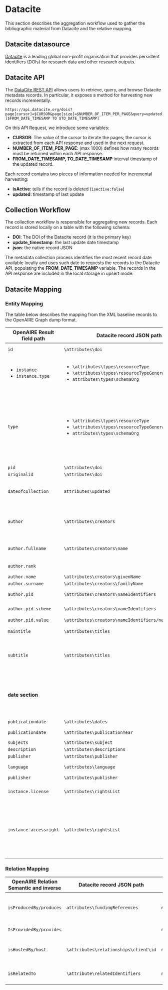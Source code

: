 # Datacite
This section describes the aggregation workflow used to gather the bibliographic material from Datacite and the relative mapping.

## Datacite datasource
[Datacite](https://datacite.org/index.html) is a leading global non-profit organisation that provides persistent identifiers (DOIs) for research data and other research outputs. 

## Datacite API
The [DataCite REST API](https://support.datacite.org/docs/api) allows users to retrieve, query, and browse Datacite metadata records. In particular, it exposes a method for harvesting new records incrementally.

```
https://api.datacite.org/dois?page[cursor]=$CURSOR&page[size]=$NUMBER_OF_ITEM_PER_PAGE&query=updated:[$FROM_DATE_TIMESAMP TO $TO_DATE_TIMESAMP]
```

On this API Request, we introduce some variables:
- **CURSOR**: The value of the cursor to iterate the pages; the cursor is extracted from each API response and used in the next request.
- **NUMBER_OF_ITEM_PER_PAGE**: (max 1000) defines how many records must be returned within each API response.
- **FROM_DATE_TIMESAMP, TO_DATE_TIMESAMP** interval timestamp of the updated record.

Each record contains two pieces of information needed for incremental harvesting:
- **isActive**: tells if the record is deleted (`isActive:false`)
- **updated**: timestamp of last update

## Collection Workflow

The collection workflow is responsible for aggregating new records. Each record is stored locally on a table with the following schema:
- **DOI**: The DOI of the Datacite record (it is the primary key)
- **update_timestamp**: the last update date timestamp
- **json**: the native record JSON

The metadata collection process identifies the most recent record date available locally and uses such date to requests the records to the Datacite API, populating the **FROM_DATE_TIMESAMP** variable. The records in the API response are included in the local storage in upsert mode.

## Datacite Mapping

### Entity Mapping

The table below describes the mapping from the XML baseline records to the OpenAIRE Graph dump format.

| OpenAIRE Result field path                             | Datacite record JSON path                                                                                                                       | # Notes                                                                                                                                                                                                                                              |
|--------------------------------------------------------|-------------------------------------------------------------------------------------------------------------------------------------------------|------------------------------------------------------------------------------------------------------------------------------------------------------------------------------------------------------------------------------------------------------|
| `id`                                                   | `\attributes\doi`                                                                                                                               | id in the form `doi_________::md5(doi)`                                                                                                                                                                                                              |
| <ul><li>`instance`</li>  <li>`instance.type`</li></ul> | <ul><li>`\attributes\types\resourceType`</li>  <li> `\attributes\types\resourceTypeGeneral` </li>  <li>`attributes\types\schemaOrg`</li></ul>   | Use the vocabulary **_dnet:publication_resource_**  to find a synonym to one of these terms and get the `instance.type`.                                                                                                                             |
| `type`                                                 | <ul><li>`\attributes\types\resourceType`</li>  <li> `\attributes\types\resourceTypeGeneral` </li>  <li>`attributes\types\schemaOrg`</li></ul>   | Using the **_dnet:result_typologies_** vocabulary, we look up the `instance.type` synonym to  generate one of the following main entities: <ul><li>`publication`</li>  <li>`dataset`</li> <li> `software`</li>  <li>`otherresearchproduct`</li></ul> | 
| `pid`                                                  | `\attributes\doi`                                                                                                                               | `scheme = doi`                                                                                                                                                                                                                                       |
| `originalid`                                           | `\attributes\doi`                                                                                                                               |                                                                                                                                                                                                                                                      |
| `dateofcollection`                                     | `attributes\updated`                                                                                                                            | the timestamp is defined in milliseconds we convert to "yyyy-MM-dd'T'HH:mm:ssZ" format                                                                                                                                                               |
| `author`                                               | `\attributes\creators`                                                                                                                          | Each creator field will be mapped in the author entity below the subfield. **If the record has no Creator it will be skipped**                                                                                                                       |
| `author.fullname`                                      | `\attributes\creators\name`                                                                                                                     | if name is not defined, we construct from given and family name                                                                                                                                                                                      |
| `author.rank`                                          |                                                                                                                                                 | Incremental index starting from 1                                                                                                                                                                                                                    |
| `author.name`                                          | `\attributes\creators\givenName`                                                                                                                |                                                                                                                                                                                                                                                      |
| `author.surname`                                       | `\attributes\creators\familyName`                                                                                                               |                                                                                                                                                                                                                                                      |
| `author.pid`                                           | `\attributes\creators\nameIdentifiers`                                                                                                          | this is a list of pids associated to the creator                                                                                                                                                                                                     |
| `author.pid.scheme`                                    | `\attributes\creators\nameIdentifiers`                                                                                                          | mapping with vocabulary  **dnet:pid_types**                                                                                                                                                                                                          |
| `author.pid.value`                                     | `\attributes\creators\nameIdentifiers/nameIdentifier`                                                                                           | the pid value                                                                                                                                                                                                                                        |
| `maintitle`                                            | `\attributes\titles`                                                                                                                            | Titles whose title type is null or title type is Main                                                                                                                                                                                                |
| `subtitle`                                             | `\attributes\titles`                                                                                                                            | Titles whose title type is Subtitle since the title type vocabulary in OpenAIRE  use the datacite title type vocabulary                                                                                                                              |
| **date section**                                       |                                                                                                                                                 | for each date in particular for DOI starting with _10.14457_ we Apply a fix thai date convert a date to ThaiBuddhistDate and reformat to local one see ticket [#6791](https://support.openaire.eu/issues/6791)                                       |
| `publicationdate`                                      | `\attributes\dates`                                                                                                                             | where `dateType` is **issued**                                                                                                                                                                                                                       |
| `publicationdate`                                      | `\attributes\publicationYear`                                                                                                                   | we create this date format `01-01-publicationYear`                                                                                                                                                                                                   |  
| `subjects`                                             | `\attributes\subject`                                                                                                                           | `scheme=keywords`                                                                                                                                                                                                                                    |
| `description`                                          | `\attributes\descriptions`                                                                                                                      |                                                                                                                                                                                                                                                      |
| `publisher`                                            | `\attributes\publisher`                                                                                                                         |                                                                                                                                                                                                                                                      |
| `language`                                             | `\attributes\language`                                                                                                                          | cleaned by using vocabulary `dnet:languages`                                                                                                                                                                                                         |
| `publisher`                                            | `\attributes\publisher`                                                                                                                         |                                                                                                                                                                                                                                                      |
| `instance.license`                                     | `\attributes\rightsList`          | We filter the datacite accessRights matching this regex: `.*(/licenses|/publicdomain|unlicense\.org/|/legal-and-data-protection-notices|/download/license|/open-government-licence).*` |
| `instance.accessright`                                 | `\attributes\rightsList`                                                                                                                        | <ul><li>if we found a match in a vocabulary `dnet:access_modes` we put the synonyms</li><li>if datasource is Figshare:`open`</li><li>otherwise UNKNOWN</li></ul>                                                                                                                       |

### Relation Mapping

| OpenAIRE Relation Semantic and inverse | Datacite record JSON path             | Source/Target type  | #Notes                                                                                                     |
|----------------------------------------|---------------------------------------|---------------------|------------------------------------------------------------------------------------------------------------|
| `isProducedBy/produces`                | `attributes\fundingReferences`        | `result/project`    | only when the fundingReferences matches the pattern `(info:eu-repo/grantagreement/ec/h2020/)(\d{6})(.*)`   |
| `IsProvidedBy/provides`                |                                       | `result/datasource` | Datasource is always set to `Datacite`                                                                     |
| `isHostedBy/host`                      | `\attributes\relationships\client\id` | `result/datasource` | we defined a curated map clientId/Datasource if we found a match we create an _hostedBy Relation_          |
| `isRelatedTo`                          | `\attribute\relatedIdentifiers`       | `result/result`     | we create relationships whenever the pid of the target is resolved on the Research Graph                   |


